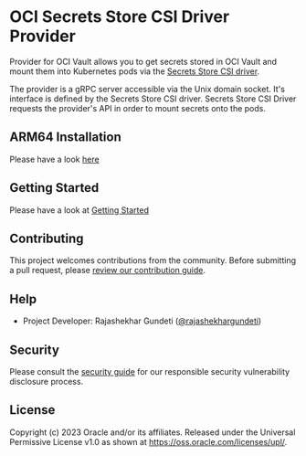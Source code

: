 <!-- ![](https://github.com/oracle-samples/oci-secrets-store-csi-driver-provider/blob/main/images/unavailability_banner.png) -->
# OCI Secrets Store CSI Driver Provider

Provider for OCI Vault allows you to get secrets stored in OCI Vault and mount them into Kubernetes pods via the  [Secrets Store CSI driver](https://github.com/kubernetes-sigs/secrets-store-csi-driver). 

The provider is a gRPC server accessible via the Unix domain socket. It's interface is defined by the Secrets Store CSI driver. Secrets Store CSI Driver requests the provider's API in order to mount secrets onto the pods.

## ARM64 Installation

Please have a look [here](./ARM-install.md)

## Getting Started

Please have a look at [Getting Started](./GettingStarted.md)

## Contributing

This project welcomes contributions from the community. Before submitting a pull
request, please [review our contribution guide](./CONTRIBUTING.md).

## Help

- Project Developer: Rajashekhar Gundeti ([@rajashekhargundeti](https://github.com/rajashekhargundeti))

## Security

Please consult the [security guide](./SECURITY.md) for our responsible security
vulnerability disclosure process.

## License

Copyright (c) 2023 Oracle and/or its affiliates.
Released under the Universal Permissive License v1.0 as shown at <https://oss.oracle.com/licenses/upl/>.
